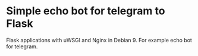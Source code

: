 # Simple echo bot for telegram to Flask 
Flask applications with uWSGI and Nginx in Debian 9.
For example echo bot for telegram.

